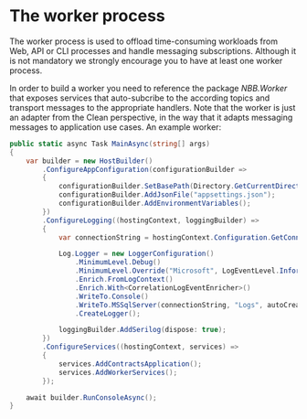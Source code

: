﻿The worker process
===============

The worker process is used to offload time-consuming workloads from Web, API or CLI processes and handle messaging subscriptions.
Although it is not mandatory we strongly encourage you to have at least one worker process.

In order to build a worker you need to reference the package *NBB.Worker* that exposes services that auto-subcribe to the according topics and transport messages to the appropriate handlers.
Note that the worker is just an adapter from the Clean perspective, in the way that it adapts messaging messages to application use cases.
An example worker:
```csharp
public static async Task MainAsync(string[] args)
{
    var builder = new HostBuilder()
        .ConfigureAppConfiguration(configurationBuilder =>
        {
            configurationBuilder.SetBasePath(Directory.GetCurrentDirectory());
            configurationBuilder.AddJsonFile("appsettings.json");
            configurationBuilder.AddEnvironmentVariables();
        })
        .ConfigureLogging((hostingContext, loggingBuilder) =>
        {
            var connectionString = hostingContext.Configuration.GetConnectionString("Logs");

            Log.Logger = new LoggerConfiguration()
                .MinimumLevel.Debug()
                .MinimumLevel.Override("Microsoft", LogEventLevel.Information)
                .Enrich.FromLogContext()
                .Enrich.With<CorrelationLogEventEnricher>()
                .WriteTo.Console()
                .WriteTo.MSSqlServer(connectionString, "Logs", autoCreateSqlTable: true)
                .CreateLogger();

            loggingBuilder.AddSerilog(dispose: true);
        })
        .ConfigureServices((hostingContext, services) =>
        {
            services.AddContractsApplication();
            services.AddWorkerServices();
        });

    await builder.RunConsoleAsync();
}
```